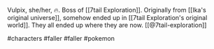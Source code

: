 Vulpix, she/her, 🔥. Boss of [[7tail Exploration]]. Originally from [[Ika's original universe]], somehow ended up in [[7tail Exploration's original world]]. They all ended up where they are now. [[@7tail-exploration]]

#characters #faller #faller #pokemon 